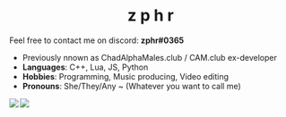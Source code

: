 <h1 align="center">z p h r</h1>

Feel free to contact me on discord: **zphr#0365**
- Previously nnown as ChadAlphaMales.club / CAM.club ex-developer
- **Languages**: C++, Lua, JS, Python
- **Hobbies**: Programming, Music producing, Video editing
- **Pronouns**: She/They/Any ~ (Whatever you want to call me)
<img align="left" src="https://github-readme-stats.vercel.app/api?username=zphrus&theme=radical&show_icons=true&hide_border=true&count_private=true" />
<img align="left" src="https://github-readme-stats.vercel.app/api/top-langs/?username=zphrus&theme=radical&show_icons=true&hide_border=true&layout=compact" />
